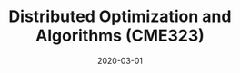 ---
title: "Distributed Optimization and Algorithms (CME323)"
collection: teaching
link: https://stanford.edu/~rezab/classes/cme323/S20/
venue: "Stanford University"
date: 2020-03-01
---